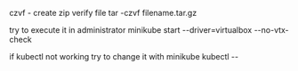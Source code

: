 czvf - create zip verify file
tar -czvf filename.tar.gz


try to execute it in administrator
minikube start --driver=virtualbox --no-vtx-check

if kubectl not working try to change it with minikube kubectl --